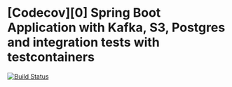 # [Codecov][0] Spring Boot Application with Kafka, S3, Postgres and integration tests with testcontainers

[![Build Status](https://app.travis-ci.com/merkio/kt-assets.svg?branch=main)](https://travis-ci.org/github/merkio/kt-assets)
